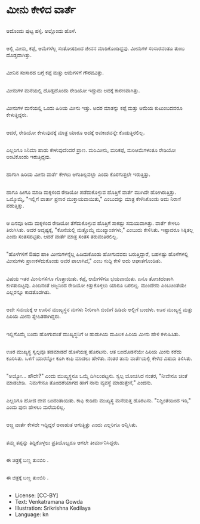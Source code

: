 # ಮೀನು ಕೇಳಿದ ವಾರ್ತೆ

##
ಅದೊಂದು ಪುಟ್ಟ ಹಳ್ಳಿ. ಅಲ್ಲೊಂದು ಹೊಳೆ. 

##
ಅಲ್ಲಿ ಮೀನು, ಕಪ್ಪೆ, ಆಮೆಗಳೆಲ್ಲ ಸಂತೋಷದಿಂದ ಜೀವನ ಮಾಡಿಕೊಂಡಿದ್ದವು. ಮೀನುಗಳ ಸಂಸಾರವಂತೂ ತುಂಬ ದೊಡ್ಡದಾಗಿತ್ತು. 

##
ಮೀನಿನ ಸಂಸಾರದ ಬಗ್ಗೆ ಕಪ್ಪೆ ಮತ್ತು ಆಮೆಗಳಿಗೆ ಗೌರವವಿತ್ತು.  

##
ಮೀನುಗಳ ಮನೆಯಲ್ಲಿ ದೊಡ್ಡದೊಂದು ರೇಡಿಯೋ ಇದ್ದುದು ಅದಕ್ಕೆ ಕಾರಣವಾಗಿತ್ತು. 

##
ಮೀನುಗಳ ಮನೆಯಲ್ಲಿ ಒಂದು ಹಿರಿಯ ಮೀನು ಇತ್ತು. ಅದರ ಮಾತನ್ನು ಕಪ್ಪೆ ಮತ್ತು ಆಮೆಯ ಕುಟುಂಬದವರೂ ಕೇಳುತ್ತಿದ್ದರು. 

##
ಆದರೆ, ರೇಡಿಯೋ ಕೇಳುವುದಕ್ಕೆ ಮಾತ್ರ ಯಾರೂ ಅದಕ್ಕೆ ಅವಕಾಶವನ್ನೇ ಕೊಡುತ್ತಿರಲಿಲ್ಲ. 

##
ಎಲ್ಲರಿಗೂ ಸಿನಿಮಾ ಹಾಡು ಕೇಳುವುದೆಂದರೆ ಪ್ರಾಣ. ಮರಿಮೀನು, ಮರಿಕಪ್ಪೆ, ಮರಿಆಮೆಗಳಂತೂ ರೇಡಿಯೋ ಅಂಟಿಕೊಂಡು ಇರುತ್ತಿದ್ದವು. 

##
ಹಾಗಾಗಿ ಹಿರಿಯ ಮೀನು ವಾರ್ತೆ ಕೇಳಲು ಆಗುತಿಲ್ಲವಲ್ಲಾ ಎಂದು ಕೊರಗುತ್ತಲೇ ಇರುತ್ತಿತ್ತು.

##
ಹಾಗೂ ಹೀಗೂ ಮಾಡಿ ಮಕ್ಕಳಿಂದ ರೇಡಿಯೋ ಪಡೆದುಕೊಳ್ಳುವ ಹೊತ್ತಿಗೆ ವಾರ್ತೆ ಮುಗಿದೇ ಹೋಗಿರುತ್ತಿತ್ತು. ಒಮ್ಮೊಮ್ಮೆ, "ಇಲ್ಲಿಗೆ ವಾರ್ತಾ ಪ್ರಸಾರ ಮುಕ್ತಾಯವಾಯಿತು," ಎಂಬುದನ್ನು ಮಾತ್ರ ಕೇಳಿಸಿಕೊಂಡು ಅದು ನಿರಾಸೆ ಪಡುತ್ತಿತ್ತು. 

##
ಆ ದಿನವೂ ಅದು ಮಕ್ಕಳಿಂದ ರೇಡಿಯೋ ತೆಗೆದುಕೊಳ್ಳುವ ಹೊತ್ತಿಗೆ ಸಾಕಷ್ಟು ಸಮಯವಾಗಿತ್ತು. ವಾರ್ತೆ ಕೇಳಲು ತಿರುಗಿಸಿತು. ಅದರ ಅದೃಷ್ಟಕ್ಕೆ, "ಕೊನೆಯಲ್ಲಿ ಮತ್ತೊಮ್ಮೆ ಮುಖ್ಯಾಂಶಗಳು," ಎಂಬುದು ಕೇಳಿಸಿತು. ಇಷ್ಟಾದರೂ ಸಿಕ್ಕಿತಲ್ಲ ಎಂದು ಸಂತಸಪಟ್ಟಿತು. ಆದರೆ ವಾರ್ತೆ ಮಾತ್ರ ಸಂತಸ ತರುವಂತಿರಲಿಲ್ಲ. 

##
"ಹೊಳೆಗಳಿಗೆ ಔಷಧ ಹಾಕಿ ಮೀನುಗಳನ್ನೆಲ್ಲ ಹಿಡಿದುಕೊಂಡು ಹೋಗುವವರು ಬರುತ್ತಿದ್ದಾರೆ, ಬಹಳಷ್ಟು ಹೊಳೆಗಳಲ್ಲಿ ಮೀನುಗಳು ಪ್ರಾಣಕಳೆದುಕೊಂಡು ಅವರ ಪಾಲಾಗಿವೆ," ಎಂಬ ಸುದ್ದಿ ಕೇಳಿ ಅದು ಆಘಾತಗೊಂಡಿತು. 

##
ವಿಷಯ ಇತರ ಮೀನುಗಳಿಗೂ ಗೊತ್ತಾಯಿತು. ಕಪ್ಪೆ, ಆಮೆಗಳಿಗೂ ಭಯವಾಯಿತು. ಏನೂ ತೋಚದಂತಾಗಿ ಕುಳಿತುಬಿಟ್ಟವು. ಎಂದಿನಂತೆ ಅಜ್ಜನಿಂದ ರೇಡಿಯೋ ಕಿತ್ತುಕೊಳ್ಳಲು ಯಾರೂ ಬರಲಿಲ್ಲ. ಮುಂದೇನು ಎಂಬಚಿಂತೆಯೇ ಎಲ್ಲರನ್ನೂ ಕಾಡತೊಡಗಿತು. 

##
ಅದೇ ಸಮಯಕ್ಕೆ ಆ ಊರಿನ ಮುಖ್ಯಸ್ಥನ ಮಗಳು ನೀರಿಗಾಗಿ ಬಿಂದಿಗೆ ಹಿಡಿದು ಅಲ್ಲಿಗೆ ಬಂದಳು. ಊರ ಮುಖ್ಯಸ್ಥ ಮತ್ತು ಹಿರಿಯ ಮೀನು ಸ್ನೇಹಿತರಾಗಿದ್ದರು. 

##
ಇಲ್ಲಿಗೊಮ್ಮೆ ಬಂದು ಹೋಗುವಂತೆ ಮುಖ್ಯಸ್ಥನಿಗೆ ಆ ಹುಡುಗಿಯ ಮೂಲಕ ಹಿರಿಯ ಮೀನು ಹೇಳಿ ಕಳುಹಿಸಿತು. 

##
ಊರ ಮುಖ್ಯಸ್ಥ ಸ್ವಲ್ಪವೂ ತಡಮಾಡದೆ ಹೊಳೆಯತ್ತ ಹೊರಟನು. ಆತ ಬಂದೊಡನೆಯೇ ಹಿರಿಯ ಮೀನು ಕರೆದು ಕೂರಿಸಿತು. ಒಳಗೆ ಯಾರನ್ನೋ ಕೂಗಿ ಕಾಫಿ ಮಾಡಲು ಹೇಳಿತು. ನಂತರ ತಾನು ವಾರ್ತೆಯಲ್ಲಿ ಕೇಳಿದ ವಿಷಯ ತಿಳಿಸಿತು. 

##
"ಅಯ್ಯೋ... ಹೌದೇ?" ಎಂದು ಮುಖ್ಯಸ್ಥನೂ ಒಮ್ಮೆ ದಿಗಿಲುಪಟ್ಟನು. ಸ್ವಲ್ಪ ಯೋಚಿಸಿದ ನಂತರ, "ನೀವೇನೂ ಚಿಂತೆ ಮಾಡಬೇಡಿ.  ನಿಮಗೇನೂ ತೊಂದರೆಯಾಗದ ಹಾಗೆ ನಾನು ವ್ಯವಸ್ಥೆ ಮಾಡುತ್ತೇನೆ," ಎಂದನು.

##
ಎಲ್ಲರಿಗೂ ಹೋದ ಜೀವ ಬಂದಂತಾಯಿತು. ಕಾಫಿ ಕುಡಿದು ಮುಖ್ಯಸ್ಥ ಮನೆಯತ್ತ ಹೊರಟನು. "ನಿಶ್ಚಿಂತೆಯಿಂದ ಇರಿ," ಎಂದು ಪುನಃ ಹೇಳಲು ಮರೆಯಲಿಲ್ಲ. 

##
ಅಜ್ಜ ವಾರ್ತೆ ಕೇಳದೇ ಇದ್ದಿದ್ದರೆ ಅನಾಹುತ ಆಗುತ್ತಿತ್ತು ಎಂದು ಎಲ್ಲರಿಗೂ ಅನ್ನಿಸಿತು. 

##
ತಮ್ಮ ತಪ್ಪನ್ನು ತಿದ್ದಿಕೊಳ್ಳಲು ಪ್ರತಿಯೊಬ್ಬರೂ ಆಗಲೇ ತೀರ್ಮಾನಿಸಿದ್ದರು. 

##
ಈ ಚಿತ್ರಕ್ಕೆ ಬಣ್ಣ ತುಂಬಿರಿ .

##
ಈ ಚಿತ್ರಕ್ಕೆ ಬಣ್ಣ ತುಂಬಿರಿ .

##
* License: [CC-BY]
* Text: Venkatramana Gowda
* Illustration: Srikrishna Kedilaya
* Language: kn
